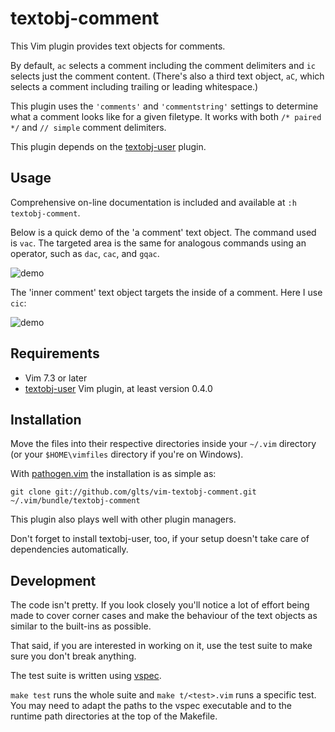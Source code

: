 textobj-comment
===============

This Vim plugin provides text objects for comments.

By default, `ac` selects a comment including the comment delimiters and
`ic` selects just the comment content. (There's also a third text
object, `aC`, which selects a comment including trailing or leading
whitespace.)

This plugin uses the `'comments'` and `'commentstring'` settings to
determine what a comment looks like for a given filetype. It works with
both `/* paired */` and `// simple` comment delimiters.

This plugin depends on the [textobj-user][1] plugin.

[1]: https://github.com/kana/vim-textobj-user

Usage
-----

Comprehensive on-line documentation is included and available at
`:h textobj-comment`.

Below is a quick demo of the 'a comment' text object. The command used
is `vac`. The targeted area is the same for analogous commands using an
operator, such as `dac`, `cac`, and `gqac`.

![demo](https://raw.github.com/glts/vim-textobj-comment/gh-pages/images/comment-vac.gif)

The 'inner comment' text object targets the inside of a comment. Here I
use `cic`:

![demo](https://raw.github.com/glts/vim-textobj-comment/gh-pages/images/comment-cic.gif)

Requirements
------------

*   Vim 7.3 or later
*   [textobj-user][2] Vim plugin, at least version 0.4.0

[2]: https://github.com/kana/vim-textobj-user

Installation
------------

Move the files into their respective directories inside your `~/.vim`
directory (or your `$HOME\vimfiles` directory if you're on Windows).

With [pathogen.vim][3] the installation is as simple as:

    git clone git://github.com/glts/vim-textobj-comment.git ~/.vim/bundle/textobj-comment

This plugin also plays well with other plugin managers.

Don't forget to install textobj-user, too, if your setup doesn't take
care of dependencies automatically.

[3]: http://www.vim.org/scripts/script.php?script_id=2332

Development
-----------

The code isn't pretty. If you look closely you'll notice a lot of effort
being made to cover corner cases and make the behaviour of the text
objects as similar to the built-ins as possible.

That said, if you are interested in working on it, use the test suite to
make sure you don't break anything.

The test suite is written using [vspec][4].

`make test` runs the whole suite and `make t/<test>.vim` runs a specific
test. You may need to adapt the paths to the vspec executable and to the
runtime path directories at the top of the Makefile.

[4]: https://github.com/kana/vim-vspec
